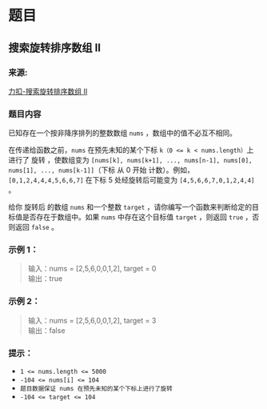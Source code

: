 # 题目

## 搜索旋转排序数组 II

### 来源:

[力扣-搜索旋转排序数组 II](https://leetcode-cn.com/problems/search-in-rotated-sorted-array-ii/)

### 题目内容

已知存在一个按非降序排列的整数数组 `nums` ，数组中的值不必互不相同。

在传递给函数之前，`nums` 在预先未知的某个下标 `k（0 <= k < nums.length）`上进行了 旋转 ，使数组变为 `[nums[k], nums[k+1], ..., nums[n-1], nums[0], nums[1], ..., nums[k-1]]`（下标 从 0 开始 计数）。例如， `[0,1,2,4,4,4,5,6,6,7]` 在下标 5 处经旋转后可能变为 `[4,5,6,6,7,0,1,2,4,4]` 。

给你 旋转后 的数组 `nums` 和一个整数 `target` ，请你编写一个函数来判断给定的目标值是否存在于数组中。如果 `nums` 中存在这个目标值 `target` ，则返回 `true` ，否则返回 `false` 。

### 示例 1：

> 输入：nums = [2,5,6,0,0,1,2], target = 0<br>
> 输出：true

### 示例 2：

> 输入：nums = [2,5,6,0,0,1,2], target = 3<br>
> 输出：false

### 提示：

- `1 <= nums.length <= 5000`
- `-104 <= nums[i] <= 104`
- `题目数据保证 nums 在预先未知的某个下标上进行了旋转`
- `-104 <= target <= 104`
